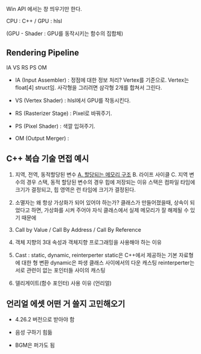Win API 에서는 창 띄우기만 한다.

CPU : C++ / GPU : hlsl 

(GPU - Shader : GPU를 동작시키는 함수의 집합체)


## Rendering Pipeline

IA VS RS PS OM

- IA (Input Assembler) : 정점에 대한 정보 처리?
	Vertex를 기준으로. Vertex는 float[4] struct임.
	사각형을 그리려면 삼각형 2개를 합쳐서 그린다.

- VS (Vertex Shader) : hlsl에서 GPU를 작동시킨다.

- RS (Rasterizer Stage) : Pixel로 바꿔주기.

- PS (Pixel Shader) : 색깔 입혀주기.

- OM (Output Merger) : 


## C++ 복습 기술 면접 예시

1. 지역, 전역, 동적할당된 변수
	[A. 할당되는 메모리 구조](https://jinshine.github.io/2018/05/17/%EC%BB%B4%ED%93%A8%ED%84%B0%20%EA%B8%B0%EC%B4%88/%EB%A9%94%EB%AA%A8%EB%A6%AC%EA%B5%AC%EC%A1%B0/)
	B. 라이프 사이클
	C. 지역 변수의 경우 스택, 동적 할당된 변수의 경우 힙에 저장되는 이유
		스택은 컴파일 타임에 크기가 결정되고, 힙 영역은 런 타임에 크기가 결정된다.
	
2. 소멸자는 왜 항상 가상화가 되어 있어야 하는가?
	클래스가 만들어졌을때, 상속이 되었다고 하면, 가상화를 시켜 주어야 자식 클래스에서 실제 메모리가 잘 해제될 수 있기 때문에

3. Call by Value / Call By Address / Call By Reference

4. 객체 지향의 3대 속성과 객체지향 프로그래밍을 사용해야 하는 이유

5. Cast : static, dynamic, reinterperter
	static은 C++에서 제공하는 기본 자료형에 대한 형 변환
	dynamic은 파생 클래스 사이에서의 다운 캐스팅
	reinterperter는 서로 관련이 없는 포인터들 사이의 캐스팅

6. 델리게이트(함수 포인터) 사용 이유 (언리얼)


## 언리얼 에셋 어떤 거 쓸지 고민해오기

- 4.26.2 버전으로 받아야 함

- 음성 구하기 힘듦

- BGM은 퍼가도 됨


